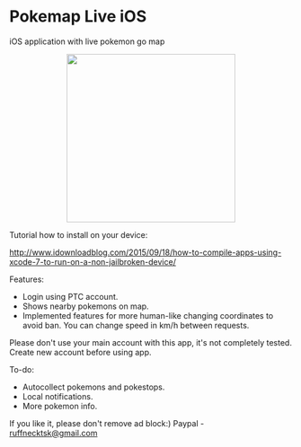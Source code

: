 # Pokemap Live iOS
iOS application with live pokemon go map
<p align="center">
  <img src="https://github.com/ruffnecktsk/pokemap_live_ios/blob/master/0x0ss.jpg" width="300"/>
</p>
Tutorial how to install on your device:

http://www.idownloadblog.com/2015/09/18/how-to-compile-apps-using-xcode-7-to-run-on-a-non-jailbroken-device/

Features:

- Login using PTC account.
- Shows nearby pokemons on map. 
- Implemented features for more human-like changing coordinates to avoid ban. You can change speed in km/h between requests.

Please don't use your main account with this app, it's not completely tested. Create new account before using app.

To-do:

- Autocollect pokemons and pokestops.
- Local notifications.
- More pokemon info.

If you like it, please don't remove ad block:)
Paypal - ruffnecktsk@gmail.com
